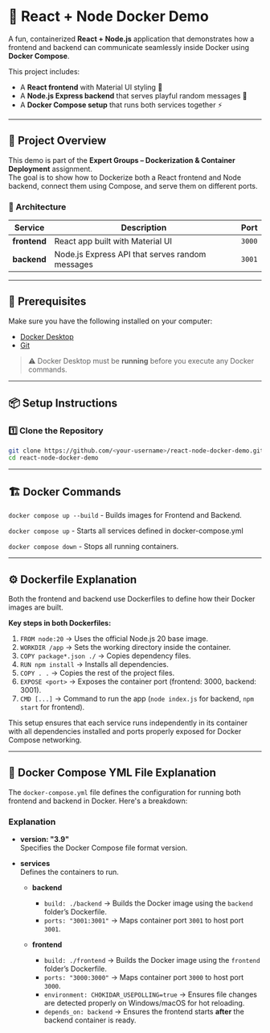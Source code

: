 # 🐳 React + Node Docker Demo

A fun, containerized **React + Node.js** application that demonstrates how a frontend and backend can communicate seamlessly inside Docker using **Docker Compose**.

This project includes:
- A **React frontend** with Material UI styling 🎨 
- A **Node.js Express backend** that serves playful random messages 💌
- A **Docker Compose setup** that runs both services together ⚡  

---

## 🚀 Project Overview

This demo is part of the **Expert Groups – Dockerization & Container Deployment** assignment.  
The goal is to show how to Dockerize both a React frontend and Node backend, connect them using Compose, and serve them on different ports.

### 🧩 Architecture

| Service | Description | Port |
|----------|--------------|------|
| **frontend** | React app built with Material UI | `3000` |
| **backend** | Node.js Express API that serves random messages | `3001` |

---

## 🧰 Prerequisites

Make sure you have the following installed on your computer:

- [Docker Desktop](https://www.docker.com/products/docker-desktop/)
- [Git](https://git-scm.com/downloads)

> ⚠️ Docker Desktop must be **running** before you execute any Docker commands.

---

## 📦 Setup Instructions

### 1️⃣ Clone the Repository

```bash
git clone https://github.com/<your-username>/react-node-docker-demo.git
cd react-node-docker-demo
```
---

## 🏗️ Docker Commands
`docker compose up --build` - Builds images for Frontend and Backend.

`docker compose up` - Starts all services defined in docker-compose.yml

`docker compose down` - Stops all running containers.

---

## ⚙️ Dockerfile Explanation

Both the frontend and backend use Dockerfiles to define how their Docker images are built.  

**Key steps in both Dockerfiles:**

1. `FROM node:20` → Uses the official Node.js 20 base image.  
2. `WORKDIR /app` → Sets the working directory inside the container.  
3. `COPY package*.json ./` → Copies dependency files.  
4. `RUN npm install` → Installs all dependencies.  
5. `COPY . .` → Copies the rest of the project files.  
6. `EXPOSE <port>` → Exposes the container port (frontend: 3000, backend: 3001).  
7. `CMD [...]` → Command to run the app (`node index.js` for backend, `npm start` for frontend).  

This setup ensures that each service runs independently in its container with all dependencies installed and ports properly exposed for Docker Compose networking.

---

## 📝 Docker Compose YML File Explanation

The `docker-compose.yml` file defines the configuration for running both frontend and backend in Docker. Here's a breakdown:

### Explanation

- **version: "3.9"**  
  Specifies the Docker Compose file format version.

- **services**  
  Defines the containers to run.

  - **backend**  
    - `build: ./backend` → Builds the Docker image using the `backend` folder’s Dockerfile.  
    - `ports: "3001:3001"` → Maps container port `3001` to host port `3001`.

  - **frontend**  
    - `build: ./frontend` → Builds the Docker image using the `frontend` folder’s Dockerfile.  
    - `ports: "3000:3000"` → Maps container port `3000` to host port `3000`.  
    - `environment: CHOKIDAR_USEPOLLING=true` → Ensures file changes are detected properly on Windows/macOS for hot reloading.  
    - `depends_on: backend` → Ensures the frontend starts **after** the backend container is ready.
